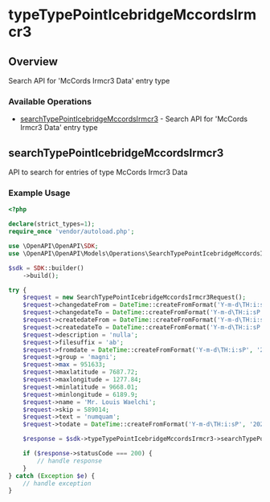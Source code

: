 # typeTypePointIcebridgeMccordsIrmcr3

## Overview

Search API for 'McCords Irmcr3 Data' entry type

### Available Operations

* [searchTypePointIcebridgeMccordsIrmcr3](#searchtypepointicebridgemccordsirmcr3) - Search API for 'McCords Irmcr3 Data' entry type

## searchTypePointIcebridgeMccordsIrmcr3

API to search for entries of type McCords Irmcr3 Data

### Example Usage

```php
<?php

declare(strict_types=1);
require_once 'vendor/autoload.php';

use \OpenAPI\OpenAPI\SDK;
use \OpenAPI\OpenAPI\Models\Operations\SearchTypePointIcebridgeMccordsIrmcr3Request;

$sdk = SDK::builder()
    ->build();

try {
    $request = new SearchTypePointIcebridgeMccordsIrmcr3Request();
    $request->changedateFrom = DateTime::createFromFormat('Y-m-d\TH:i:sP', '2021-11-02T20:34:30.193Z');
    $request->changedateTo = DateTime::createFromFormat('Y-m-d\TH:i:sP', '2022-01-03T09:52:02.484Z');
    $request->createdateFrom = DateTime::createFromFormat('Y-m-d\TH:i:sP', '2022-02-11T22:30:11.425Z');
    $request->createdateTo = DateTime::createFromFormat('Y-m-d\TH:i:sP', '2022-06-04T03:35:50.569Z');
    $request->description = 'nulla';
    $request->filesuffix = 'ab';
    $request->fromdate = DateTime::createFromFormat('Y-m-d\TH:i:sP', '2021-05-10T07:27:43.062Z');
    $request->group = 'magni';
    $request->max = 951633;
    $request->maxlatitude = 7687.72;
    $request->maxlongitude = 1277.84;
    $request->minlatitude = 9668.01;
    $request->minlongitude = 6189.9;
    $request->name = 'Mr. Louis Waelchi';
    $request->skip = 589014;
    $request->text = 'numquam';
    $request->todate = DateTime::createFromFormat('Y-m-d\TH:i:sP', '2022-04-07T08:46:00.661Z');

    $response = $sdk->typeTypePointIcebridgeMccordsIrmcr3->searchTypePointIcebridgeMccordsIrmcr3($request);

    if ($response->statusCode === 200) {
        // handle response
    }
} catch (Exception $e) {
    // handle exception
}
```
